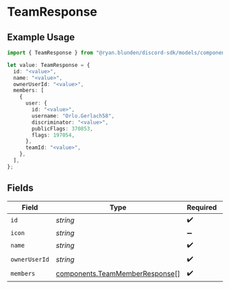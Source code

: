 # TeamResponse

## Example Usage

```typescript
import { TeamResponse } from "@ryan.blunden/discord-sdk/models/components";

let value: TeamResponse = {
  id: "<value>",
  name: "<value>",
  ownerUserId: "<value>",
  members: [
    {
      user: {
        id: "<value>",
        username: "Orlo.Gerlach58",
        discriminator: "<value>",
        publicFlags: 370853,
        flags: 197054,
      },
      teamId: "<value>",
    },
  ],
};
```

## Fields

| Field                                                                            | Type                                                                             | Required                                                                         | Description                                                                      |
| -------------------------------------------------------------------------------- | -------------------------------------------------------------------------------- | -------------------------------------------------------------------------------- | -------------------------------------------------------------------------------- |
| `id`                                                                             | *string*                                                                         | :heavy_check_mark:                                                               | N/A                                                                              |
| `icon`                                                                           | *string*                                                                         | :heavy_minus_sign:                                                               | N/A                                                                              |
| `name`                                                                           | *string*                                                                         | :heavy_check_mark:                                                               | N/A                                                                              |
| `ownerUserId`                                                                    | *string*                                                                         | :heavy_check_mark:                                                               | N/A                                                                              |
| `members`                                                                        | [components.TeamMemberResponse](../../models/components/teammemberresponse.md)[] | :heavy_check_mark:                                                               | N/A                                                                              |